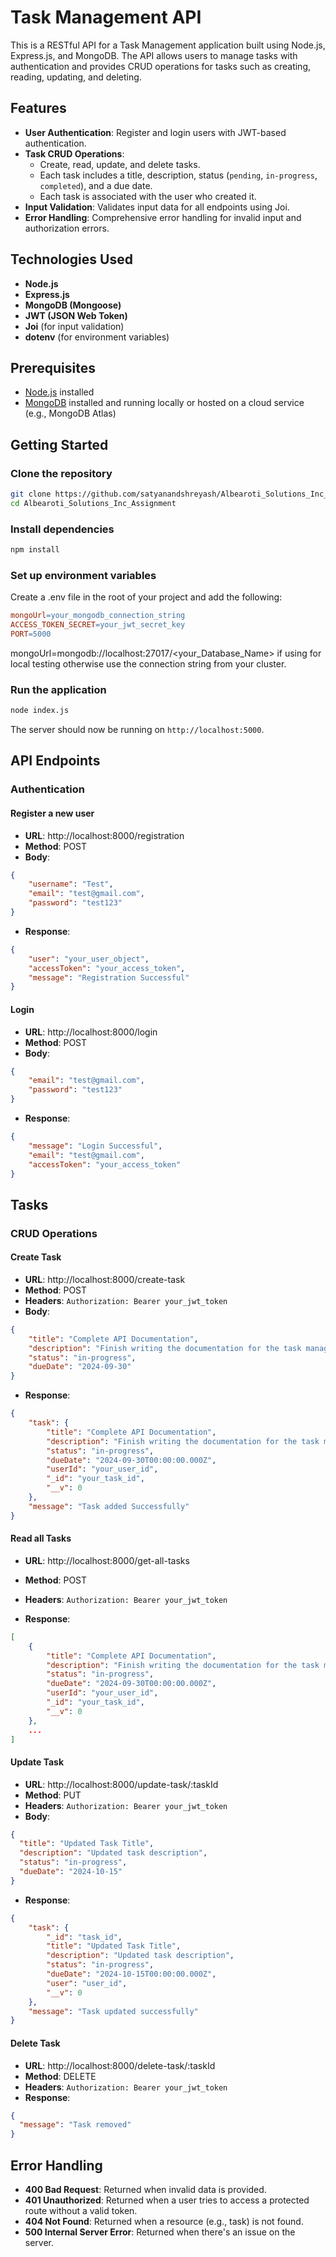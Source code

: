 # Task Management API

This is a RESTful API for a Task Management application built using Node.js, Express.js, and MongoDB. The API allows users to manage tasks with authentication and provides CRUD operations for tasks such as creating, reading, updating, and deleting.

## Features

- **User Authentication**: Register and login users with JWT-based authentication.
- **Task CRUD Operations**:
  - Create, read, update, and delete tasks.
  - Each task includes a title, description, status (`pending`, `in-progress`, `completed`), and a due date.
  - Each task is associated with the user who created it.
- **Input Validation**: Validates input data for all endpoints using Joi.
- **Error Handling**: Comprehensive error handling for invalid input and authorization errors.

## Technologies Used

- **Node.js**
- **Express.js**
- **MongoDB (Mongoose)**
- **JWT (JSON Web Token)**
- **Joi** (for input validation)
- **dotenv** (for environment variables)

## Prerequisites

- [Node.js](https://nodejs.org/) installed
- [MongoDB](https://www.mongodb.com/) installed and running locally or hosted on a cloud service (e.g., MongoDB Atlas)

## Getting Started

### Clone the repository

```bash
git clone https://github.com/satyanandshreyash/Albearoti_Solutions_Inc_Assignment.git
cd Albearoti_Solutions_Inc_Assignment
```
### Install dependencies

```bash
npm install
```
### Set up environment variables

Create a .env file in the root of your project and add the following:

```makefile
mongoUrl=your_mongodb_connection_string
ACCESS_TOKEN_SECRET=your_jwt_secret_key
PORT=5000
```
mongoUrl=mongodb://localhost:27017/<your_Database_Name> if using for local testing otherwise use the connection string from your cluster.

### Run the application
```bash
node index.js
```
The server should now be running on `http://localhost:5000`.

## API Endpoints

### Authentication
#### Register a new user
- **URL**: http://localhost:8000/registration
- **Method**: POST
- **Body**: 
```json
{
    "username": "Test",
    "email": "test@gmail.com",
    "password": "test123"
}
```
- **Response**:
```json
{   
    "user": "your_user_object", 
    "accessToken": "your_access_token",
    "message": "Registration Successful"
}   
```
#### Login
- **URL**: http://localhost:8000/login
- **Method**: POST
- **Body**: 
```json
{
    "email": "test@gmail.com",
    "password": "test123"
}
```
- **Response**:
```json
{   
    "message": "Login Successful",
    "email": "test@gmail.com",
    "accessToken": "your_access_token"
}   
```
## Tasks
### CRUD Operations
#### Create Task

- **URL**: http://localhost:8000/create-task
- **Method**: POST
- **Headers**: `Authorization: Bearer your_jwt_token`
- **Body**: 
```json
{
    "title": "Complete API Documentation",
    "description": "Finish writing the documentation for the task management API.",
    "status": "in-progress",
    "dueDate": "2024-09-30"
}
```
- **Response**:
```json
{
    "task": {
        "title": "Complete API Documentation",
        "description": "Finish writing the documentation for the task management API.",
        "status": "in-progress",
        "dueDate": "2024-09-30T00:00:00.000Z",
        "userId": "your_user_id",
        "_id": "your_task_id",
        "__v": 0
    },
    "message": "Task added Successfully"
} 
```

#### Read all Tasks
- **URL**: http://localhost:8000/get-all-tasks
- **Method**: POST
- **Headers**: `Authorization: Bearer your_jwt_token`

- **Response**:
```json
[
    {
        "title": "Complete API Documentation",
        "description": "Finish writing the documentation for the task management API.",
        "status": "in-progress",
        "dueDate": "2024-09-30T00:00:00.000Z",
        "userId": "your_user_id",
        "_id": "your_task_id",
        "__v": 0
    },
    ...
]
```
#### Update Task

- **URL**: http://localhost:8000/update-task/:taskId
- **Method**: PUT
- **Headers**: `Authorization: Bearer your_jwt_token`
- **Body**: 
```json
{
  "title": "Updated Task Title",
  "description": "Updated task description",
  "status": "in-progress",
  "dueDate": "2024-10-15"
}

```
- **Response**:
```json
{
    "task": {
        "_id": "task_id",
        "title": "Updated Task Title",
        "description": "Updated task description",
        "status": "in-progress",
        "dueDate": "2024-10-15T00:00:00.000Z",
        "user": "user_id",
        "__v": 0
    },
    "message": "Task updated successfully"
}
```
#### Delete Task

- **URL**: http://localhost:8000/delete-task/:taskId
- **Method**: DELETE
- **Headers**: `Authorization: Bearer your_jwt_token`
- **Response**:
```json
{
  "message": "Task removed"
}

```

## Error Handling
- **400 Bad Request**: Returned when invalid data is provided.
- **401 Unauthorized**: Returned when a user tries to access a protected route without a valid token.
- **404 Not Found**: Returned when a resource (e.g., task) is not found.
- **500 Internal Server Error**: Returned when there's an issue on the server.
